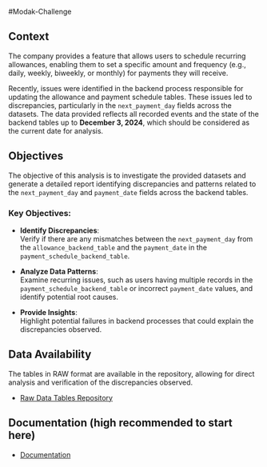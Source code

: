 #Modak-Challenge


## Context

The company provides a feature that allows users to schedule recurring allowances, enabling them to set a specific amount and frequency (e.g., daily, weekly, biweekly, or monthly) for payments they will receive.

Recently, issues were identified in the backend process responsible for updating the allowance and payment schedule tables. These issues led to discrepancies, particularly in the `next_payment_day` fields across the datasets. The data provided reflects all recorded events and the state of the backend tables up to **December 3, 2024**, which should be considered as the current date for analysis.

## Objectives

The objective of this analysis is to investigate the provided datasets and generate a detailed report identifying discrepancies and patterns related to the `next_payment_day` and `payment_date` fields across the backend tables.

### Key Objectives:
- **Identify Discrepancies**:  
  Verify if there are any mismatches between the `next_payment_day` from the `allowance_backend_table` and the `payment_date` in the `payment_schedule_backend_table`.
  
- **Analyze Data Patterns**:  
  Examine recurring issues, such as users having multiple records in the `payment_schedule_backend_table` or incorrect `payment_date` values, and identify potential root causes.

- **Provide Insights**:  
  Highlight potential failures in backend processes that could explain the discrepancies observed.

## Data Availability

The tables in RAW format are available in the repository, allowing for direct analysis and verification of the discrepancies observed.

- [Raw Data Tables Repository](https://gist.github.com/DaniModak/d0cdc441bc2cab2abdc5b37e45ca5cb4)

## Documentation (high recommended to start here)

- [Documentation](https://github.com/biasza/Modak-Challenge/tree/main/Documentation)
